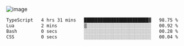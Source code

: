 ![image](https://github-profile-trophy.vercel.app/?username=CMOISDEAD&theme=oldie&row=1&no-frame=true&no-bg=true&margin-w=15&margin-h=15)
<!--START_SECTION:waka-->

```txt
TypeScript   4 hrs 31 mins   ████████████████████████▓   98.75 %
Lua          2 mins          ▒░░░░░░░░░░░░░░░░░░░░░░░░   00.92 %
Bash         0 secs          ░░░░░░░░░░░░░░░░░░░░░░░░░   00.28 %
CSS          0 secs          ░░░░░░░░░░░░░░░░░░░░░░░░░   00.04 %
```

<!--END_SECTION:waka--> 
